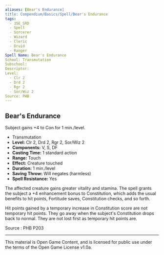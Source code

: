 ```yaml
---
aliases: [Bear's Endurance]
title: Compendium/Basics/Spell/Bear's Endurance
tags: 
  - 35E_SRD
  - Spell
  - Sorcerer
  - Wizard
  - Cleric
  - Druid
  - Ranger
Spell Name: Bear's Endurance
School: Transmutation
Subschool: 
Descriptor: 
Level:
  - Clr 2
  - Drd 2
  - Rgr 2
  - Sor/Wiz 2
Source: PHB
---
```


## Bear's Endurance

Subject gains +4 to Con for 1 min./level.

*   Transmutation
*   **Level:** Clr 2, Drd 2, Rgr 2, Sor/Wiz 2
*   **Components:** V, S, DF
*   **Casting Time:** 1 standard action
*   **Range:** Touch
*   **Effect:** Creature touched
*   **Duration:** 1 min./level
*   **Saving Throw:** Will negates (harmless)
*   **Spell Resistance:** Yes

The affected creature gains greater vitality and stamina. The spell grants the subject a +4 enhancement bonus to Constitution, which adds the usual benefits to hit points, Fortitude saves, Constitution checks, and so forth.

Hit points gained by a temporary increase in Constitution score are not temporary hit points. They go away when the subject's Constitution drops back to normal. They are not lost first as temporary hit points are.

Source : PHB P203

---

This material is Open Game Content, and is licensed for public use under  
the terms of the Open Game License v1.0a.
